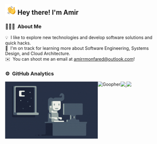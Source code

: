 <img alt="Hand Wave" src="./img/HandWave.gif" width='40' align="left"/><h2>Hey there! I'm Amir</h2>

<!-- ## 👋 &nbsp;Hey there! I'm Aditya -->

### 👨🏻‍💻 &nbsp;About Me

💡 &nbsp;I like to explore new technologies and develop software solutions and quick hacks.\
🌱 &nbsp;I'm on track for learning more about Software Engineering, Systems Design, and Cloud Architecture.\
✉️ &nbsp;You can shoot me an email at amirrmonfared@outlook.com!

### ⚙️ &nbsp;GitHub Analytics

<p align="left">
<a href="https://github.com/amirrmonfared">
  <img height="150em" src="https://github-readme-stats-eight-theta.vercel.app/api?username=amirrmonfared&show_icons=true&theme=algolia&include_all_commits=true&count_private=true"/>
  <img height="150em" src="https://github-readme-stats-eight-theta.vercel.app/api/top-langs/?username=amirrmonfared&layout=compact&langs_count=8&theme=algolia"/>
  <img alt="Night Coding" src="https://github.com/amirrmonfared/amirrmonfared/blob/main/img/Night-Coding.gif"  align="left"/>
  <img alt="Goopher" src="https://github.com/rfyiamcool/golang_logo/blob/master/gif/gopher-dance.gif?raw=true" height="180em" align="left"/>
</a>
</p>
